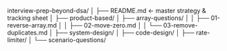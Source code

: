 interview-prep-beyond-dsa/
│
├── README.md  ← master strategy & tracking sheet
│
├── product-based/
│   ├── array-questions/
│   │   ├── 01-reverse-array.md
│   │   ├── 02-move-zero.md
│   │   └── 03-remove-duplicates.md
│   ├── system-design/
│   ├── code-design/
│   ├── rate-limiter/
│   └── scenario-questions/
